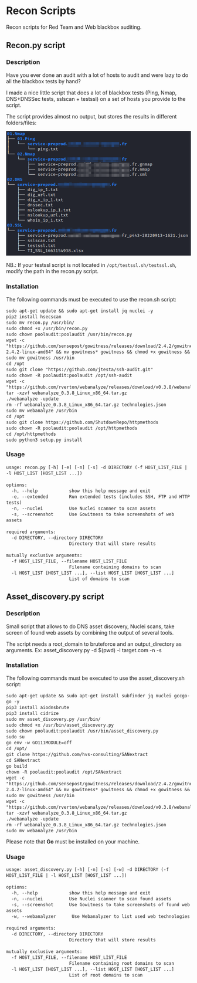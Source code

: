 # Recon Scripts

Recon scripts for Red Team and Web blackbox auditing.


## Recon.py script

### Description
Have you ever done an audit with a lot of hosts to audit and were lazy to do all the blackbox tests by hand?

I made a nice little script that does a lot of blackbox tests (Ping, Nmap, DNS+DNSSec tests, sslscan + testssl) on a set of hosts you provide to the script.

The script provides almost no output, but stores the results in different folders/files:

![image.png](./image.png)

NB.: If your testssl script is not located in `/opt/testssl.sh/testssl.sh`, modify the path in the recon.py script.

### Installation
The following commands must be executed to use the recon.sh script:
```
sudo apt-get update && sudo apt-get install jq nuclei -y
pip2 install hsecscan 
sudo mv recon.py /usr/bin/
sudo chmod +x /usr/bin/recon.py
sudo chown poolaudit:poolaudit /usr/bin/recon.py
wget -c "https://github.com/sensepost/gowitness/releases/download/2.4.2/gowitness-2.4.2-linux-amd64" && mv gowitness* gowitness && chmod +x gowitness && sudo mv gowitness /usr/bin
cd /opt
sudo git clone "https://github.com/jtesta/ssh-audit.git"
sudo chown -R poolaudit:poolaudit /opt/ssh-audit
wget -c "https://github.com/rverton/webanalyze/releases/download/v0.3.8/webanalyze_0.3.8_Linux_x86_64.tar.gz"
tar -xzvf webanalyze_0.3.8_Linux_x86_64.tar.gz
./webanalyze -update
rm -rf webanalyze_0.3.8_Linux_x86_64.tar.gz technologies.json
sudo mv webanalyze /usr/bin
cd /opt
sudo git clone https://github.com/ShutdownRepo/httpmethods
sudo chown -R poolaudit:poolaudit /opt/httpmethods
cd /opt/httpmethods
sudo python3 setup.py install
```

### Usage
```
usage: recon.py [-h] [-e] [-n] [-s] -d DIRECTORY (-f HOST_LIST_FILE | -l HOST_LIST [HOST_LIST ...])

options:
  -h, --help            show this help message and exit
  -e, --extended        Run extended tests (includes SSH, FTP and HTTP tests)
  -n, --nuclei          Use Nuclei scanner to scan assets
  -s, --screenshot      Use Gowitness to take screenshots of web assets

required arguments:
  -d DIRECTORY, --directory DIRECTORY
                        Directory that will store results

mutually exclusive arguments:
  -f HOST_LIST_FILE, --filename HOST_LIST_FILE
                        Filename containing domains to scan
  -l HOST_LIST [HOST_LIST ...], --list HOST_LIST [HOST_LIST ...]
                        List of domains to scan
```



## Asset_discovery.py script

### Description
Small script that allows to do DNS asset discovery, Nuclei scans, take screen of found web assets by combining the output of several tools.

The script needs a root_domain to bruteforce and an output_directory as arguments.
Ex: asset_discovery.py -d $(pwd) -l target.com -n -s

### Installation
The following commands must be executed to use the asset_discovery.sh script:
```
sudo apt-get update && sudo apt-get install subfinder jq nuclei gccgo-go -y
pip3 install aiodnsbrute
pip3 install cidrize
sudo mv asset_discovery.py /usr/bin/
sudo chmod +x /usr/bin/asset_discovery.py
sudo chown poolaudit:poolaudit /usr/bin/asset_discovery.py
sudo su
go env -w GO111MODULE=off
cd /opt/
git clone https://github.com/hvs-consulting/SANextract
cd SANextract
go build
chown -R poolaudit:poolaudit /opt/SANextract
wget -c "https://github.com/sensepost/gowitness/releases/download/2.4.2/gowitness-2.4.2-linux-amd64" && mv gowitness* gowitness && chmod +x gowitness && sudo mv gowitness /usr/bin
wget -c "https://github.com/rverton/webanalyze/releases/download/v0.3.8/webanalyze_0.3.8_Linux_x86_64.tar.gz"
tar -xzvf webanalyze_0.3.8_Linux_x86_64.tar.gz
./webanalyze -update
rm -rf webanalyze_0.3.8_Linux_x86_64.tar.gz technologies.json
sudo mv webanalyze /usr/bin
```
Please note that **Go** must be installed on your machine.

### Usage
```
usage: asset_discovery.py [-h] [-n] [-s] [-w] -d DIRECTORY (-f HOST_LIST_FILE | -l HOST_LIST [HOST_LIST ...])

options:
  -h, --help            show this help message and exit
  -n, --nuclei          Use Nuclei scanner to scan found assets
  -s, --screenshot      Use Gowitness to take screenshots of found web assets
  -w, --webanalyzer      Use Webanalyzer to list used web technologies

required arguments:
  -d DIRECTORY, --directory DIRECTORY
                        Directory that will store results

mutually exclusive arguments:
  -f HOST_LIST_FILE, --filename HOST_LIST_FILE
                        Filename containing root domains to scan
  -l HOST_LIST [HOST_LIST ...], --list HOST_LIST [HOST_LIST ...]
                        List of root domains to scan
```
